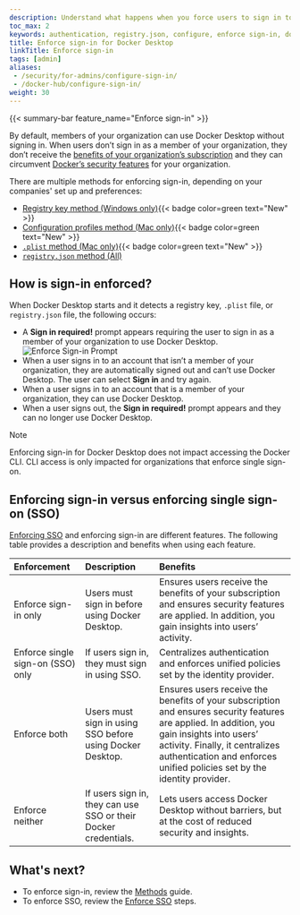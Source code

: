 ```yaml
---
description: Understand what happens when you force users to sign in to Docker Desktop
toc_max: 2
keywords: authentication, registry.json, configure, enforce sign-in, docker desktop, security, .plist, registry key, mac, windows
title: Enforce sign-in for Docker Desktop
linkTitle: Enforce sign-in
tags: [admin]
aliases:
 - /security/for-admins/configure-sign-in/
 - /docker-hub/configure-sign-in/
weight: 30
---
```


{{< summary-bar feature_name="Enforce sign-in" >}}

By default, members of your organization can use Docker Desktop without signing
in. When users don’t sign in as a member of your organization, they don’t
receive the [benefits of your organization’s
subscription](../../../subscription/details.md) and they can circumvent
[Docker’s
security features](/manuals/security/for-admins/hardened-desktop/_index.md) for
your organization.

There are multiple methods for enforcing sign-in, depending on your companies'
set up and preferences:
- [Registry key method (Windows only)](methods.md#registry-key-method-windows-only){{< badge color=green text="New" >}}
- [Configuration profiles method (Mac only)](methods.md#configuration-profiles-method-mac-only){{< badge color=green text="New" >}}
- [`.plist` method (Mac only)](methods.md#plist-method-mac-only){{< badge color=green text="New" >}}
- [`registry.json` method (All)](methods.md#registryjson-method-all)

## How is sign-in enforced?

When Docker Desktop starts and it detects a registry key, `.plist` file, or
`registry.json` file, the following occurs:

- A **Sign in required!** prompt appears requiring the user to sign
  in as a member of your organization to use Docker Desktop. ![Enforce Sign-in
  Prompt](../../images/enforce-sign-in.png?w=400)
- When a user signs in to an account that isn’t a member of your organization,
  they are automatically signed out and can’t use Docker Desktop. The user
  can select **Sign in** and try again.
- When a user signs in to an account that is a member of your organization, they
 can use Docker Desktop.
- When a user signs out, the **Sign in required!** prompt appears and they can
  no longer use Docker Desktop.

> [!NOTE]
>
> Enforcing sign-in for Docker Desktop does not impact accessing the Docker CLI.
CLI access is only impacted for organizations that enforce single sign-on.

## Enforcing sign-in versus enforcing single sign-on (SSO)

[Enforcing SSO](/manuals/security/for-admins/single-sign-on/connect.md#optional-enforce-sso)
and enforcing sign-in are different features. The following table provides a
description and benefits when using each feature.

| Enforcement                       | Description                                                     | Benefits                                                                                                                                                                                                                                                   |
|:----------------------------------|:----------------------------------------------------------------|:-----------------------------------------------------------------------------------------------------------------------------------------------------------------------------------------------------------------------------------------------------------|
| Enforce sign-in only              | Users must sign in before using Docker Desktop.                 | Ensures users receive the benefits of your subscription and ensures security features are applied. In addition, you gain insights into users’ activity.                                                                                                    |
| Enforce single sign-on (SSO) only | If users sign in, they must sign in using SSO.                  | Centralizes authentication and enforces unified policies set by the identity provider.                                                                                                                                                                     |
| Enforce both                      | Users must sign in using SSO before using Docker Desktop.       | Ensures users receive the benefits of your subscription and ensures security features are applied. In addition, you gain insights into users’ activity. Finally, it centralizes authentication and enforces unified policies set by the identity provider. |
| Enforce neither                   | If users sign in, they can use SSO or their Docker credentials. | Lets users access Docker Desktop without barriers, but at the cost of reduced security and insights.                                                                                                                                                  |

## What's next?

- To enforce sign-in, review the [Methods](/manuals/security/for-admins/enforce-sign-in/methods.md) guide.
- To enforce SSO, review the [Enforce SSO](/manuals/security/for-admins/single-sign-on/connect.md) steps.
